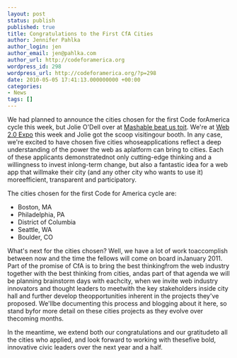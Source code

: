 ```yaml
---
layout: post
status: publish
published: true
title: Congratulations to the First CfA Cities
author: Jennifer Pahlka
author_login: jen
author_email: jen@pahlka.com
author_url: http://codeforamerica.org
wordpress_id: 298
wordpress_url: http://codeforamerica.org/?p=298
date: 2010-05-05 17:41:13.000000000 +00:00
categories:
- News
tags: []
---
```

<div id="_mcePaste" style="position: absolute; left: -10000px; top: 0px; width: 1px; height: 1px; overflow-x: hidden; overflow-y: hidden;">We had planned to announce the cities chosen for the first Code for</div>
<div id="_mcePaste" style="position: absolute; left: -10000px; top: 0px; width: 1px; height: 1px; overflow-x: hidden; overflow-y: hidden;">America cycle this week, but Julie odell over at Mashable beat us to</div>
<div id="_mcePaste" style="position: absolute; left: -10000px; top: 0px; width: 1px; height: 1px; overflow-x: hidden; overflow-y: hidden;">it. We're at Web 2.0 Expo this week and Juile got the scoop visiting</div>
<div id="_mcePaste" style="position: absolute; left: -10000px; top: 0px; width: 1px; height: 1px; overflow-x: hidden; overflow-y: hidden;">our booth. In any case, we're excited to have chosen five cities whose</div>
<div id="_mcePaste" style="position: absolute; left: -10000px; top: 0px; width: 1px; height: 1px; overflow-x: hidden; overflow-y: hidden;">applications reflect a deep understanding of the power the web as a</div>
<div id="_mcePaste" style="position: absolute; left: -10000px; top: 0px; width: 1px; height: 1px; overflow-x: hidden; overflow-y: hidden;">platform can bring to cities. Each of these applicants demonstrated</div>
<div id="_mcePaste" style="position: absolute; left: -10000px; top: 0px; width: 1px; height: 1px; overflow-x: hidden; overflow-y: hidden;">not only cutting edge thinking and a willingness to invest in</div>
<div id="_mcePaste" style="position: absolute; left: -10000px; top: 0px; width: 1px; height: 1px; overflow-x: hidden; overflow-y: hidden;">long-term change, but also a fantastic idea for a web app that will</div>
<div id="_mcePaste" style="position: absolute; left: -10000px; top: 0px; width: 1px; height: 1px; overflow-x: hidden; overflow-y: hidden;">make their city (and any other city who wants to use it) more</div>
<div id="_mcePaste" style="position: absolute; left: -10000px; top: 0px; width: 1px; height: 1px; overflow-x: hidden; overflow-y: hidden;">efficient, transparent and participatory.</div>
<div id="_mcePaste" style="position: absolute; left: -10000px; top: 0px; width: 1px; height: 1px; overflow-x: hidden; overflow-y: hidden;">The cities chosen for the first Code for America cycle are</div>
<div id="_mcePaste" style="position: absolute; left: -10000px; top: 0px; width: 1px; height: 1px; overflow-x: hidden; overflow-y: hidden;">Boston, MA</div>
<div id="_mcePaste" style="position: absolute; left: -10000px; top: 0px; width: 1px; height: 1px; overflow-x: hidden; overflow-y: hidden;">Philadelphia, PA</div>
<div id="_mcePaste" style="position: absolute; left: -10000px; top: 0px; width: 1px; height: 1px; overflow-x: hidden; overflow-y: hidden;">District of Columbia</div>
<div id="_mcePaste" style="position: absolute; left: -10000px; top: 0px; width: 1px; height: 1px; overflow-x: hidden; overflow-y: hidden;">Seattle, WA</div>
<div id="_mcePaste" style="position: absolute; left: -10000px; top: 0px; width: 1px; height: 1px; overflow-x: hidden; overflow-y: hidden;">Boulder, CO</div>
<div id="_mcePaste" style="position: absolute; left: -10000px; top: 0px; width: 1px; height: 1px; overflow-x: hidden; overflow-y: hidden;">What's next for the cities chosen? Well, we have a lot of work to</div>
<div id="_mcePaste" style="position: absolute; left: -10000px; top: 0px; width: 1px; height: 1px; overflow-x: hidden; overflow-y: hidden;">accomplish between now and the time the fellows will come on board in</div>
<div id="_mcePaste" style="position: absolute; left: -10000px; top: 0px; width: 1px; height: 1px; overflow-x: hidden; overflow-y: hidden;">January 2011. Part of the promise of cfa is to bring the best thinking</div>
<div id="_mcePaste" style="position: absolute; left: -10000px; top: 0px; width: 1px; height: 1px; overflow-x: hidden; overflow-y: hidden;">from the web industry together with the best thinking from cities, and</div>
<div id="_mcePaste" style="position: absolute; left: -10000px; top: 0px; width: 1px; height: 1px; overflow-x: hidden; overflow-y: hidden;">as part of that agenda we will be planning brainstorm days with each</div>
<div id="_mcePaste" style="position: absolute; left: -10000px; top: 0px; width: 1px; height: 1px; overflow-x: hidden; overflow-y: hidden;">city, when we invite web industry innovators and thought leaders to</div>
<div id="_mcePaste" style="position: absolute; left: -10000px; top: 0px; width: 1px; height: 1px; overflow-x: hidden; overflow-y: hidden;">partner with the key stakeholders inside city hall and tease out</div>
<div id="_mcePaste" style="position: absolute; left: -10000px; top: 0px; width: 1px; height: 1px; overflow-x: hidden; overflow-y: hidden;">further opportunities inherent in the projects they've proposed. We'll</div>
<div id="_mcePaste" style="position: absolute; left: -10000px; top: 0px; width: 1px; height: 1px; overflow-x: hidden; overflow-y: hidden;">be documenting this process and blogging about it here, so stand by</div>
<div id="_mcePaste" style="position: absolute; left: -10000px; top: 0px; width: 1px; height: 1px; overflow-x: hidden; overflow-y: hidden;">for more detail on these cities projects as they evolve over the</div>
<div id="_mcePaste" style="position: absolute; left: -10000px; top: 0px; width: 1px; height: 1px; overflow-x: hidden; overflow-y: hidden;">coming months.</div>
<div id="_mcePaste" style="position: absolute; left: -10000px; top: 0px; width: 1px; height: 1px; overflow-x: hidden; overflow-y: hidden;">In the meantime, we extend both our congratulations and our gratitude</div>
<div id="_mcePaste" style="position: absolute; left: -10000px; top: 0px; width: 1px; height: 1px; overflow-x: hidden; overflow-y: hidden;">to all the cities who applied, and look forward to working with these</div>
<div id="_mcePaste" style="position: absolute; left: -10000px; top: 0px; width: 1px; height: 1px; overflow-x: hidden; overflow-y: hidden;">five bold, innovative civic leaders over the next year and a half.</div>
We had planned to announce the cities chosen for the first Code forAmerica cycle this week, but Jolie O'Dell over at <a href="http://mashable.com/2010/05/04/code-for-america/">Mashable beat us toit</a>. We're at <a href="http://web2expo.com/sf">Web 2.0 Expo</a> this week and Jolie got the scoop visitingour booth. In any case, we're excited to have chosen five cities whoseapplications reflect a deep understanding of the power the web as aplatform can bring to cities. Each of these applicants demonstratednot only cutting-edge thinking and a willingness to invest inlong-term change, but also a fantastic idea for a web app that willmake their city (and any other city who wants to use it) moreefficient, transparent and participatory.

The cities chosen for the first Code for America cycle are:
<ul>
	<li>Boston, MA</li>
	<li>Philadelphia, PA</li>
	<li>District of Columbia</li>
	<li>Seattle, WA</li>
	<li>Boulder, CO</li>
</ul>
What's next for the cities chosen? Well, we have a lot of work toaccomplish between now and the time the fellows will come on board inJanuary 2011. Part of the promise of CfA is to bring the best thinkingfrom the web industry together with the best thinking from cities, andas part of that agenda we will be planning brainstorm days with eachcity, when we invite web industry innovators and thought leaders to meetwith the key stakeholders inside city hall and further develop theopportunities inherent in the projects they've proposed. We'llbe documenting this process and blogging about it here, so stand byfor more detail on these cities projects as they evolve over thecoming months.

In the meantime, we extend both our congratulations and our gratitudeto all the cities who applied, and look forward to working with thesefive bold, innovative civic leaders over the next year and a half.

